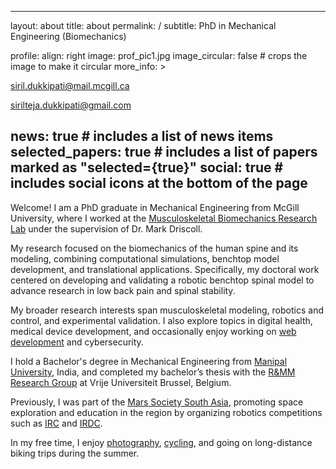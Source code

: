 <!-- ---
layout: about
title: about
permalink: /
subtitle: PhD candidate at <a href='https://www.mcgill.ca/mbr/'>MBR Lab</a>, McGill University, Montreal, Canada.

profile:
  align: right
  image: prof_pic1.jpg
  image_circular: false # crops the image to make it circular
  more_info: >
     <p>siril.dukkipati@mail.mcgill.ca</p>
     <p>sirilteja.dukkipati@gmail.com</p>

news: true # includes a list of news items
selected_papers: true # includes a list of papers marked as "selected={true}"
social: true # includes social icons at the bottom of the page
---

Welcome.! I am a PhD candidate at the [Musculoskeletal Biomechanics Research Lab](https://www.mcgill.ca/mbr/people-1) headed by Dr. Mark Driscoll in the Department of Mechanical Engineering at McGill. My work mainly focuses on the Biomechanics of Human Spine and it's modeling. As the name suggests, my lab works in various fields ranging from FE Simulations to Benchtop model design to Virtual surgery planning - all revolving around the human spine, it's stability and various medical conditions related to it. 

My research interests include Robot design, Control, Experimental validation. My PhD work is focused on developing a validated robotic benchtop spinal model for use as a research tool in low back research. I also do some [web dev](/picxel) and delve in cybersecurity topics.

I hold a Bachelor's Degree in Mechanical Engineering from [Manipal University](https://manipal.edu/mu.html), India and did my bachelor's thesis with the [R&MM Research Group](https://www.brubotics.eu/research/self-healing-research) at Vrije Universiteit Brussel, Belgium.

I was also a part of [Mars Society South Asia](https://southasia.marssociety.org/) and worked on promoting space exploration and education in the 7 South Asian countries by organizing robotic competitions like [IRC](https://southasia.marssociety.org/indianroverchallenge/), [IRDC](https://southasia.marssociety.org/irdc/) etc.

In my free time, I enjoy doing [photography](https://www.instagram.com/siril.td/). I love [cycling](https://www.strava.com/athletes/82563036) and go on long biking trips during summers. -->


---
layout: about
title: about
permalink: /
subtitle: PhD in Mechanical Engineering (Biomechanics)

profile:
  align: right
  image: prof_pic1.jpg
  image_circular: false # crops the image to make it circular
  more_info: >
     <p>siril.dukkipati@mail.mcgill.ca</p>
     <p>sirilteja.dukkipati@gmail.com</p>

news: true # includes a list of news items
selected_papers: true # includes a list of papers marked as "selected={true}"
social: true # includes social icons at the bottom of the page
---

Welcome! I am a PhD graduate in Mechanical Engineering from McGill University, where I worked at the [Musculoskeletal Biomechanics Research Lab](https://www.mcgill.ca/mbr/people-1) under the supervision of Dr. Mark Driscoll.  

My research focused on the biomechanics of the human spine and its modeling, combining computational simulations, benchtop model development, and translational applications. Specifically, my doctoral work centered on developing and validating a robotic benchtop spinal model to advance research in low back pain and spinal stability.  

My broader research interests span musculoskeletal modeling, robotics and control, and experimental validation. I also explore topics in digital health, medical device development, and occasionally enjoy working on [web development](/picxel) and cybersecurity.  

I hold a Bachelor's degree in Mechanical Engineering from [Manipal University](https://manipal.edu/mu.html), India, and completed my bachelor’s thesis with the [R&MM Research Group](https://www.brubotics.eu/research/self-healing-research) at Vrije Universiteit Brussel, Belgium.  

Previously, I was part of the [Mars Society South Asia](https://southasia.marssociety.org/), promoting space exploration and education in the region by organizing robotics competitions such as [IRC](https://southasia.marssociety.org/indianroverchallenge/) and [IRDC](https://southasia.marssociety.org/irdc/).  

In my free time, I enjoy [photography](https://www.instagram.com/siril.td/), [cycling](https://www.strava.com/athletes/82563036), and going on long-distance biking trips during the summer.  
